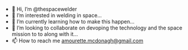 - 👋 Hi, I’m @thespacewelder
- 👀 I’m interested in welding in space...
- 🌱 I’m currently learning how to make this happen... 
- 💞️ I’m looking to collaborate on devoping the technology and the space mission to to along with it... 
- 📫 How to reach me amourette.mcdonagh@gmail.com

<!---
thespacewelder/thespacewelder is a ✨ special ✨ repository because its `README.md` (this file) appears on your GitHub profile.
You can click the Preview link to take a look at your changes.
--->
